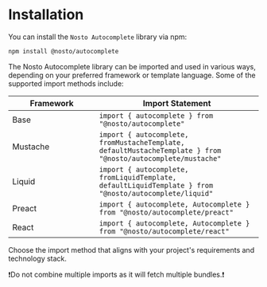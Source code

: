 # Installation

You can install the `Nosto Autocomplete` library via npm:

```bash
npm install @nosto/autocomplete
```

The Nosto Autocomplete library can be imported and used in various ways, depending on your preferred framework or template language. Some of the supported import methods include:

<table><thead><tr><th width="159">Framework</th><th>Import Statement</th></tr></thead><tbody><tr><td>Base</td><td><code>import { autocomplete } from "@nosto/autocomplete"</code></td></tr><tr><td>Mustache</td><td><code>import { autocomplete, fromMustacheTemplate, defaultMustacheTemplate } from "@nosto/autocomplete/mustache"</code></td></tr><tr><td>Liquid</td><td><code>import { autocomplete, fromLiquidTemplate, defaultLiquidTemplate } from "@nosto/autocomplete/liquid"</code></td></tr><tr><td>Preact</td><td><code>import { autocomplete, Autocomplete } from "@nosto/autocomplete/preact"</code></td></tr><tr><td>React</td><td><code>import { autocomplete, Autocomplete } from "@nosto/autocomplete/react"</code></td></tr></tbody></table>

Choose the import method that aligns with your project's requirements and technology stack.

❗Do not combine multiple imports as it will fetch multiple bundles.❗
